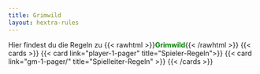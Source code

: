 ```yaml
---
title: Grimwild
layout: hextra-rules
---
```


Hier findest du die Regeln zu {{< rawhtml >}}<span style="color:green;font-weight:bold">Grimwild</span>{{< /rawhtml >}}
{{< cards >}}
  {{< card link="player-1-pager" title="Spieler-Regeln">}}
  {{< card link="gm-1-pager/" title="Spielleiter-Regeln" >}}
{{< /cards >}}